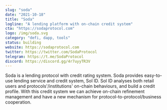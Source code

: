 ```yaml
---
slug: "soda"
date: "2021-10-18"
title: "Soda"
logline: "A lending platform with on-chain credit system"
cta: "https://sodaprotocol.com"
logo: /img/soda.svg
category: "defi, dapp, tools"
status: building
website: https://sodaprotocol.com
twitter: https://twitter.com/SodaProtocol
telegram: https://t.me/SodaProtocol
discord: https://discord.gg/4r7uyyTR3V
---
```


Soda is a lending protocol with credit rating system. Soda provides easy-to-use lending service and credit system, Sol ID. Sol ID analyses both retail users and protocols'/institutions' on-chain behaviours, and build a credit profile. With this credit system we can achieve on-chain refinement management and have a new mechanism for protocol-to-protocol/business cooperation.
